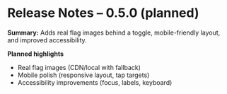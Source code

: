 # Release Notes – 0.5.0 (planned)
**Summary:** Adds real flag images behind a toggle, mobile-friendly layout, and improved accessibility.

**Planned highlights**
- Real flag images (CDN/local with fallback)
- Mobile polish (responsive layout, tap targets)
- Accessibility improvements (focus, labels, keyboard)
